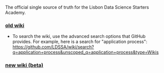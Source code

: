 The official single source of truth for the Lisbon Data Science Starters Academy.




### [old wiki](https://github.com/LDSSA/wiki/wiki)
  - To search the wiki, use the advanced search options that GitHub provides. For example, here is a search for "application process": https://github.com/LDSSA/wiki/search?q=application+process&unscoped_q=application+process&type=Wikis


### [new wiki (beta)](https://ldssa.github.io/wiki/)

